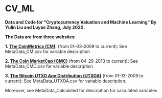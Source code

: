 # CV_ML
**Data and Code for "Cryptocurrency Valuation and Machine Learning"
By Yulin Liu and Luyao Zhang,
July 2020.** 

**The Data are from three websites**:

**1.  [The CoinMetrics (CM)](https://coinmetrics.io/data-downloads-2/)**:  (from 01-03-2009 to current): See MetaData_CM.csv for variable description

**2. [The Coin MarketCap (CMC)](https://coinmarketcap.com/currencies/bitcoin/historical-data)** (from 04-29-2013 to current): See MetaData_CMC.csv for variable description

**3. [The Bitcoin UTXO Age Distribution (UTXOA)](https://plotly.com/~unchained/37/bitcoin-utxo-age-distribution/#data)** (from 01-13-2009 to current): See MetaData_UTXOA.csv for variable description.


Moreover, see MetaData_Calculated for description for calculated variables
